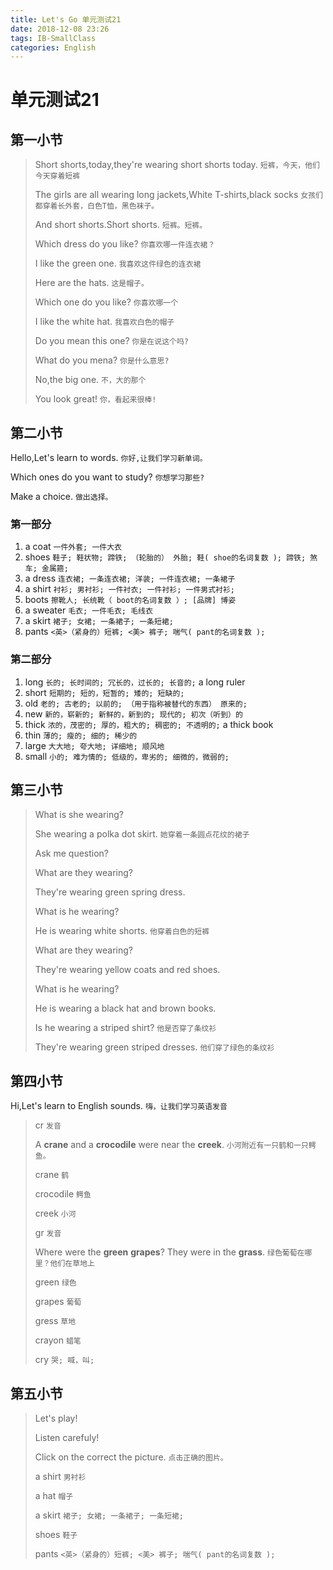 ```yaml
---
title: Let's Go 单元测试21
date: 2018-12-08 23:26
tags: IB-SmallClass
categories: English
---
```



# 单元测试21

## 第一小节

> Short shorts,today,they're wearing short shorts today. `短裤，今天，他们今天穿着短裤`
> 
> The girls are all wearing long jackets,White T-shirts,black socks `女孩们都穿着长外套，白色T恤，黑色袜子。`
> 
> And short shorts.Short shorts. `短裤。短裤。`
> 
> Which dress do you like? `你喜欢哪一件连衣裙？`
> 
> I like the green one. `我喜欢这件绿色的连衣裙`
> 
> Here are the hats. `这是帽子。`
> 
> Which one do you like? `你喜欢哪一个`
> 
> I like the white hat. `我喜欢白色的帽子`
> 
> Do you mean this one? `你是在说这个吗?`
> 
> What  do you mena? `你是什么意思?`
> 
> No,the big one. `不，大的那个`
> 
> You look great! `你，看起来很棒!`

## 第二小节

Hello,Let's learn to words. `你好,让我们学习新单词。`

Which ones do you want to study? `你想学习那些?`

Make a choice. `做出选择。`

### 第一部分

1. a coat `一件外套; 一件大衣`
2. shoes `鞋子; 鞋状物; 蹄铁; （轮胎的） 外胎; 鞋( shoe的名词复数 ); 蹄铁; 煞车; 金属箍;`
3. a dress `连衣裙; 一条连衣裙; 洋装; 一件连衣裙; 一条裙子`
4. a shirt `衬衫; 男衬衫; 一件衬衣; 一件衬衫; 一件男式衬衫;`
5. boots `擦靴人; 长统靴（ boot的名词复数 ）; [品牌] 博姿`
6. a sweater `毛衣; 一件毛衣; 毛线衣`
7. a skirt `裙子; 女裙; 一条裙子; 一条短裙;`
8. pants `<英>（紧身的）短裤; <美> 裤子; 喘气( pant的名词复数 );`


### 第二部分

1. long `长的; 长时间的; 冗长的，过长的; 长音的;`  a long ruler
2. short `短期的; 短的，短暂的; 矮的; 短缺的;`
3. old `老的; 古老的; 以前的; （用于指称被替代的东西） 原来的;`
4. new `新的，崭新的; 新鲜的，新到的; 现代的; 初次（听到）的`
5. thick `浓的，茂密的; 厚的，粗大的; 稠密的; 不透明的;`  a thick book
6. thin `薄的; 瘦的; 细的; 稀少的` 
7. large `大大地; 夸大地; 详细地; 顺风地`
8. small `小的; 难为情的; 低级的，卑劣的; 细微的，微弱的;`

## 第三小节

> What is she wearing?
> 
> She wearing a  polka dot skirt. `她穿着一条圆点花纹的裙子`
> 
> Ask me question? 
> 
> What are they wearing?
> 
> They're wearing green spring dress.
> 
> What is he wearing?
> 
> He is wearing white shorts. `他穿着白色的短裤`
> 
> What are they wearing?
> 
> They're wearing yellow coats and red shoes.
> 
> What is he wearing? 
> 
> He is wearing  a black hat  and brown books. 
> 
> Is he wearing a striped shirt? `他是否穿了条纹衫`
> 
> They're wearing green striped dresses. `他们穿了绿色的条纹衫`



## 第四小节

Hi,Let's learn to English sounds. `嗨，让我们学习英语发音`

> cr `发音`
> 
> A **crane** and a **crocodile** were near the **creek**. `小河附近有一只鹤和一只鳄鱼。`
> 
> crane `鹤`
> 
> crocodile `鳄鱼`
> 
> creek `小河`
> 
> gr `发音`
> 
> Where were the **green** **grapes**? They were in the **grass**. `绿色葡萄在哪里？他们在草地上`
> 
> green `绿色`
> 
> grapes `葡萄`
> 
> gress `草地`
> 
> crayon `蜡笔`
> 
> cry `哭; 喊，叫;`

## 第五小节

> Let's play!
> 
> Listen carefuly!
> 
> Click on the correct the picture. `点击正确的图片。`
> 
> a shirt `男衬衫`
> 
> a hat `帽子`
> 
> a skirt `裙子; 女裙; 一条裙子; 一条短裙;`
> 
> shoes `鞋子`
> 
> pants `<英>（紧身的）短裤; <美> 裤子; 喘气( pant的名词复数 );`


